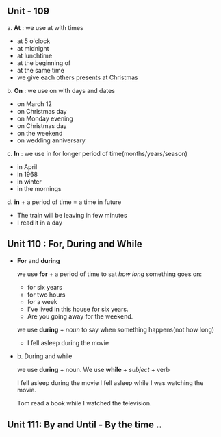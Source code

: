 Unit - 109
------------
a. **At** : we use at with times

  - at 5 o'clock  
  - at midnight
  - at lunchtime  
  - at the beginning of  
  - at the same time
  - we give each others presents at Christmas

b. **On** : we use on with days and dates

  - on March 12
  - on Christmas day
  - on Monday evening
  - on Christmas day
  - on the weekend
  - on wedding anniversary

c. **In** : we use in for longer period of time(months/years/season)

 - in April
 - in 1968
 - in winter
 - in the mornings


d. **in** + a period of time = a time in future

 - The train will be leaving in few minutes
 - I read it in a day

Unit 110 : For, During and While
-----

* **For** and **during**

   we use **for** + a period of time to sat _how long_ something goes on:

    - for six years
    - for two hours
    - for a week
    -  I've lived in this house for six years.
    - Are you going away for the weekend.  

  we use **during** + _noun_ to say when something happens(not how long)

    - I fell asleep during the movie

* b. During and while

  we use **during** + noun. We use **while** + _subject_ + verb

  I fell asleep during the movie
  I fell asleep while I was watching the movie.

  Tom read a book while I watched the television.

Unit 111: By and Until - By the time ..
---

